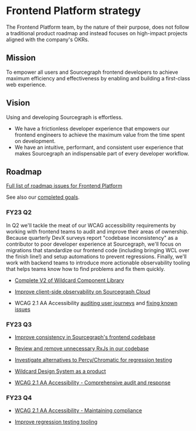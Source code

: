 # Frontend Platform strategy

The Frontend Platform team, by the nature of their purpose, does not follow a traditional product roadmap and instead focuses on high-impact projects aligned with the company's OKRs.

## Mission

To empower all users and Sourcegraph frontend developers to achieve maximum efficiency and effectiveness by enabling and building a first-class web experience.

## Vision

Using and developing Sourcegraph is effortless.

- We have a frictionless developer experience that empowers our frontend engineers to achieve the maximum value from the time spent on development.
- We have an intuitive, performant, and consistent user experience that makes Sourcegraph an indispensable part of every developer workflow.

## Roadmap

[Full list of roadmap issues for Frontend Platform](https://github.com/orgs/sourcegraph/projects/214/views/21?filterQuery=label%3A%22team%2Ffrontend-platform%22)

See also our [completed goals](../../../departments/engineering/teams/frontend-platform/goals_completed.md).

### FY23 Q2

In Q2 we'll tackle the meat of our WCAG accessibility requirements by working with frontend teams to audit and improve their areas of ownership. Because quarterly DevX surveys report "codebase inconsistency" as a contributor to poor developer experience at Sourcegraph, we'll focus on migrations that standardize our frontend code (including bringing WCL over the finish line!) and setup automations to prevent regressions. Finally, we'll work with backend teams to introduce more actionable observability tooling that helps teams know how to find problems and fix them quickly.

- [Complete V2 of Wildcard Component Library](https://github.com/sourcegraph/sourcegraph/issues/31204)

- [Improve client-side observability on Sourcegraph Cloud](https://github.com/sourcegraph/sourcegraph/issues/26570)

- WCAG 2.1 AA Accessibility [auditing user journeys](https://github.com/sourcegraph/sourcegraph/issues/31475) and [fixing known issues](https://github.com/sourcegraph/sourcegraph/issues/31476)

### FY23 Q3

- [Improve consistency in Sourcegraph's frontend codebase](https://github.com/sourcegraph/sourcegraph/issues/33123)

- [Review and remove unnecessary RxJs in our codebase](https://github.com/sourcegraph/sourcegraph/issues/33124)

- [Investigate alternatives to Percy/Chromatic for regression testing](https://github.com/sourcegraph/sourcegraph/issues/33740)

- [Wildcard Design System as a product](https://github.com/sourcegraph/sourcegraph/issues/33747)

- [WCAG 2.1 AA Accessibility - Comprehensive audit and response](https://github.com/sourcegraph/sourcegraph/issues/33743)

### FY23 Q4

- [WCAG 2.1 AA Accessibility - Maintaining compliance](https://github.com/sourcegraph/sourcegraph/issues/33745)

- [Improve regression testing tooling](https://github.com/sourcegraph/sourcegraph/issues/33748)
